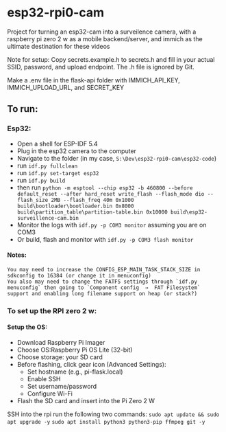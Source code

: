 # esp32-rpi0-cam
Project for turning an esp32-cam into a surveilence camera, with a raspberry pi zero 2 w as a mobile backend/server, and immich as the ultimate destination for these videos

Note for setup:
Copy secrets.example.h to secrets.h and fill in your actual SSID, password, and upload endpoint. The .h file is ignored by Git.

Make a .env file in the flask-api folder with IMMICH_API_KEY, IMMICH_UPLOAD_URL, and SECRET_KEY

## To run:
### Esp32:
 - Open a shell for ESP-IDF 5.4
 - Plug in the esp32 camera to the computer
 - Navigate to the folder (in my case, `S:\Dev\esp32-rpi0-cam\esp32-code`)
 - run `idf.py fullclean`
 - run `idf.py set-target esp32`
 - run `idf.py build`
 - then run `python -m esptool --chip esp32 -b 460800 --before default_reset --after hard_reset write_flash --flash_mode dio --flash_size 2MB --flash_freq 40m 0x1000 build\bootloader\bootloader.bin 0x8000 build\partition_table\partition-table.bin 0x10000 build\esp32-surveillence-cam.bin`
 - Monitor the logs with `idf.py -p COM3 monitor` assuming you are on COM3
 - Or build, flash and monitor with `idf.py -p COM3 flash monitor`

#### Notes: 
    You may need to increase the CONFIG_ESP_MAIN_TASK_STACK_SIZE in sdkconfig to 16384 (or change it in menuconfig)
    You also may need to change the FATFS settings through `idf.py menuconfig` then going to `Component config  →  FAT Filesystem` support and enabling long filename support on heap (or stack?)

### To set up the RPI zero 2 w:
#### Setup the OS:
 - Download Raspberry Pi Imager
 - Choose OS:Raspberry Pi OS Lite (32-bit)
 - Choose storage: your SD card
 - Before flashing, click gear icon (Advanced Settings):
     - Set hostname (e.g., pi-flask.local)
     - Enable SSH
     - Set username/password
     - Configure Wi-Fi
 - Flash the SD card and insert into the Pi Zero 2 W

SSH into the rpi
run the following two commands:
`sudo apt update && sudo apt upgrade -y`
`sudo apt install python3 python3-pip ffmpeg git -y`

